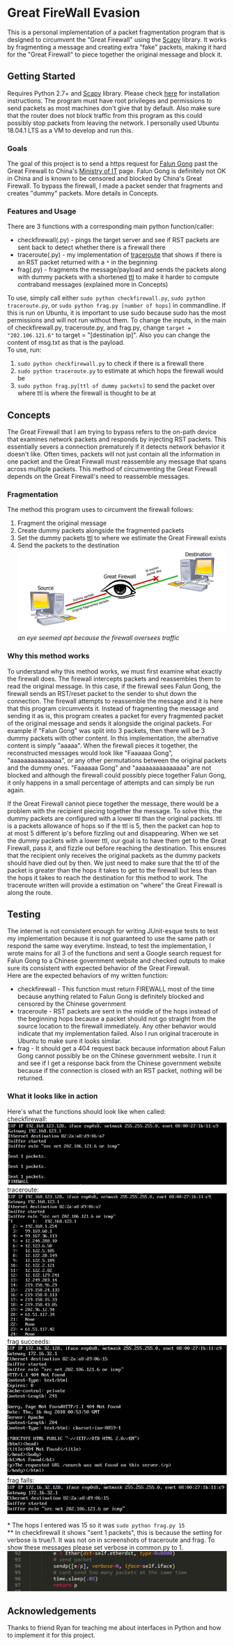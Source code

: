# Great FireWall Evasion

This is a personal implementation of a packet fragmentation program that is designed to circumvent the "Great Firewall" using the [Scapy](https://scapy.net/) library. It works by fragmenting a message and creating extra "fake" packets, making it hard for the "Great Firewall" to piece together the original message and block it. 

## Getting Started

Requires Python 2.7+ and [Scapy](https://scapy.net/) library. Please check [here](https://scapy.readthedocs.io/en/latest/installation.html) for installation instructions. The program must have root privileges and permissions to send packets as most machines don't give that by default. Also make sure that the router does not block traffic from this program as this could possibly stop packets from leaving the network. I personally used Ubuntu 18.04.1 LTS as a VM to develop and run this.  

### Goals
The goal of this project is to send a https request for [Falun Gong](https://en.wikipedia.org/wiki/Falun_Gong) past the Great Firewall to China's [Ministry of IT](www.miit.gov.cn) page. Falun Gong is definitely not OK in China and is known to be censored and blocked by China's Great Firewall. To bypass the firewall, I made a packet sender that fragments and creates "dummy" packets. More details in Concepts.

### Features and Usage
There are 3 functions with a corresponding main python function/caller:  
* checkfirewall(.py) - pings the target server and see if RST packets are sent back to detect whether there is a firewall there  
* traceroute(.py) - my implementation of [traceroute](https://en.wikipedia.org/wiki/Traceroute) that shows if there is an RST packet returned with a `*` in the beginning  
* frag(.py) - fragments the message/payload and sends the packets along with dummy packets with a shortened [ttl](https://en.wikipedia.org/wiki/Time_to_live) to make it harder to compute contraband messages (explained more in Concepts)  

To use, simply call either `sudo python checkfirewall.py`, `sudo python traceroute.py`, or `sudo python frag.py [number of hops]` in commandline. If this is run on Ubuntu, it is important to use sudo because sudo has the most permissions and will not run without them. To change the inputs, in the main of checkfirewall.py, traceroute.py, and frag.py, change `target = "202.106.121.6"` to target = "[destination ip]". Also you can change the content of msg.txt as that is the payload.    
To use, run:  
1. `sudo python checkfirewall.py` to check if there is a firewall there
2. `sudo python traceroute.py` to estimate at which hops the firewall would be
3. `sudo python frag.py[ttl of dummy packets]` to send the packet over where ttl is where the firewall is thought to be at   

## Concepts
The Great Firewall that I am trying to bypass refers to the on-path device that examines network packets and responds by injecting RST packets. This essentially severs a connection prematurely if it detects network behavior it doesn't like. Often times, packets will not just contain all the information in one packet and the Great Firewall must reassemble any message that spans across multiple packets. This method of circumventing the Great Firewall depends on the Great Firewall's need to reassemble messages.

### Fragmentation
The method this program uses to circumvent the firewall follows:
1. Fragment the original message  
2. Create dummy packets alongside the fragmented packets  
3. Set the dummy packets [ttl](https://en.wikipedia.org/wiki/Time_to_live) to where we estimate the Great Firewall exists  
4. Send the packets to the destination  
![illustration](https://github.com/fubishio/GreatFirewallEvasion/blob/master/screenshots/illustration.png)  
*an eye seemed apt because the firewall oversees traffic*

### Why this method works
To understand why this method works, we must first examine what exactly the firewall does. The firewall intercepts packets and reassembles them to read the original message. In this case, if the firewall sees Falun Gong, the firewall sends an RST/reset packet to the sender to shut down the connection. The firewall attempts to reassemble the message and it is here that this program circumvents it. Instead of fragmenting the message and sending it as is, this program creates a packet for every fragmented packet of the original message and sends it alongside the original packets. For example if "Falun Gong" was split into 3 packets, then there will be 3 dummy packets with other content. In this implementation, the alternative content is simply "aaaaa". When the firewall pieces it together, the reconstructed messages would look like "Faaaaaa Gong", "aaaaaaaaaaaaaaa", or any other permutations between the original packets and the dummy ones. "Faaaaaa Gong" and "aaaaaaaaaaaaaaa" are not blocked and although the firewall could possibly piece together Falun Gong, it only happens in a small percentage of attempts and can simply be run again.  
  
If the Great Firewall cannot piece together the message, there would be a problem with the recipient piecing together the message. To solve this, the dummy packets are configured with a lower ttl than the original packets. ttl is a packets allowance of hops so if the ttl is 5, then the packet can hop to at most 5 different ip's before fizzling out and disappearing. When we set the dummy packets with a lower ttl, our goal is to have them get to the Great Firewall, pass it, and fizzle out before reaching the destination. This ensures that the recipient only receives the original packets as the dummy packets should have died out by then. We just need to make sure that the ttl of the packet is greater than the hops it takes to get to the firewall but less than the hops it takes to reach the destination for this method to work. The traceroute written will provide a estimation on "where" the Great Firewall is along the route.

## Testing
The internet is not consistent enough for writing JUnit-esque tests to test my implementation because it is not guaranteed to use the same path or respond the same way everytime. Instead, to test the implementation, I wrote mains for all 3 of the functions and sent a Google search request for Falun Gong to a Chinese government website and checked outputs to make sure its consistent with expected behavior of the Great Firewall.  
Here are the expected behaviors of my written function:   
* checkfirewall - This function must return FIREWALL most of the time because anything related to Falun Gong is definitely blocked and censored by the Chinese government  
* traceroute - RST packets are sent in the middle of the hops instead of the beginning hops because a packet should not go straight from the source location to the firewall immediately. Any other behavior would indicate that my implementation failed. Also I run original traceroute in Ubuntu to make sure it looks similar.  
* frag - It should get a 404 request back because information about Falun Gong cannot possibly be on the Chinese government website. I run it and see if I get a response back from the Chinese government website because if the connection is closed with an RST packet, nothing will be returned.

### What it looks like in action

Here's what the functions should look like when called:  
checkfirewall:  
![checkfirewall](https://github.com/fubishio/GreatFirewallEvasion/blob/master/screenshots/checkfirewall.PNG)  
traceroute:  
![traceroute](https://github.com/fubishio/GreatFirewallEvasion/blob/master/screenshots/traceroute.PNG)  
frag succeeds:  
![frag succeeds](https://github.com/fubishio/GreatFirewallEvasion/blob/master/screenshots/fragsuccess.png)  
frag fails:  
![frag fails](https://github.com/fubishio/GreatFirewallEvasion/blob/master/screenshots/fragfail.png)  

\* The hops I entered was 15 so it was `sudo python frag.py 15`  
\** In checkfirewall it shows "sent 1 packets", this is because the setting for verbose is true/1. It was not on in screenshots of traceroute and frag. To show these messages please set verbose in common.py to 1.  
![verbose](https://github.com/fubishio/GreatFirewallEvasion/blob/master/screenshots/verbose.PNG)

## Acknowledgements

Thanks to friend Ryan for teaching me about interfaces in Python and how to implement it for this project.
